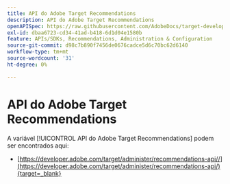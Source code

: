 ```yaml
---
title: API do Adobe Target Recommendations
description: API do Adobe Target Recommendations
openAPISpec: https://raw.githubusercontent.com/AdobeDocs/target-developers/main/src/models-api.json
exl-id: dbaa6723-cd34-41ad-b418-6d1d04e1580b
feature: APIs/SDKs, Recommendations, Administration & Configuration
source-git-commit: d98c7b890f7456de0676cadce5d6c70bc62d6140
workflow-type: tm+mt
source-wordcount: '31'
ht-degree: 0%

---
```


# API do Adobe Target Recommendations

A variável [!UICONTROL API do Adobe Target Recommendations] podem ser encontrados aqui:

* [https://developer.adobe.com/target/administer/recommendations-api//](https://developer.adobe.com/target/administer/recommendations-api/){target=_blank}
